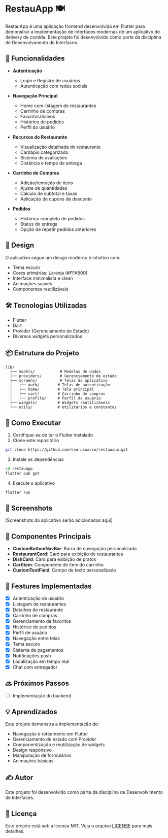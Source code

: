 # RestauApp 🍽️

RestauApp é uma aplicação frontend desenvolvida em Flutter para demonstrar a implementação de interfaces modernas de um aplicativo de delivery de comida. Este projeto foi desenvolvido como parte da disciplina de Desenvolvimento de Interfaces.

## 📱 Funcionalidades

- **Autenticação**
  - Login e Registro de usuários
  - Autenticação com redes sociais

- **Navegação Principal**
  - Home com listagem de restaurantes
  - Carrinho de compras
  - Favoritos/Salvos
  - Histórico de pedidos
  - Perfil do usuário

- **Recursos do Restaurante**
  - Visualização detalhada do restaurante
  - Cardápio categorizado
  - Sistema de avaliações
  - Distância e tempo de entrega

- **Carrinho de Compras**
  - Adição/remoção de itens
  - Ajuste de quantidades
  - Cálculo de subtotal e taxas
  - Aplicação de cupons de desconto

- **Pedidos**
  - Histórico completo de pedidos
  - Status de entrega
  - Opção de repetir pedidos anteriores

## 🎨 Design

O aplicativo segue um design moderno e intuitivo com:
- Tema escuro
- Cores primárias: Laranja (#FFA500)
- Interface minimalista e clean
- Animações suaves
- Componentes reutilizáveis

## 🛠️ Tecnologias Utilizadas

- Flutter
- Dart
- Provider (Gerenciamento de Estado)
- Diversos widgets personalizados

## 📦 Estrutura do Projeto

```
lib/
  ├── models/           # Modelos de dados
  ├── providers/        # Gerenciamento de estado
  ├── screens/          # Telas do aplicativo
  │   ├── auth/        # Telas de autenticação
  │   ├── home/        # Tela principal
  │   ├── cart/        # Carrinho de compras
  │   └── profile/     # Perfil do usuário
  ├── widgets/         # Widgets reutilizáveis
  └── utils/           # Utilitários e constantes
```

## 🚀 Como Executar

1. Certifique-se de ter o Flutter instalado
2. Clone este repositório
```bash
git clone https://github.com/seu-usuario/restauapp.git
```
3. Instale as dependências
```bash
cd restauapp
flutter pub get
```
4. Execute o aplicativo
```bash
flutter run
```

## 📱 Screenshots

[Screenshots do aplicativo serão adicionados aqui]

## 🧩 Componentes Principais

- **CustomBottomNavBar**: Barra de navegação personalizada
- **RestaurantCard**: Card para exibição de restaurantes
- **DishCard**: Card para exibição de pratos
- **CartItem**: Componente de item do carrinho
- **CustomTextField**: Campo de texto personalizado

## 🎯 Features Implementadas

- [x] Autenticação de usuário
- [x] Listagem de restaurantes
- [x] Detalhes do restaurante
- [x] Carrinho de compras
- [x] Gerenciamento de favoritos
- [x] Histórico de pedidos
- [x] Perfil de usuário
- [x] Navegação entre telas
- [x] Tema escuro
- [X] Sistema de pagamentos
- [X] Notificações push
- [X] Localização em tempo real
- [X] Chat com entregador
## 🔜 Próximos Passos

- [ ] Implementação do backend

## 💡 Aprendizados

Este projeto demonstra a implementação de:
- Navegação e roteamento em Flutter
- Gerenciamento de estado com Provider
- Componentização e reutilização de widgets
- Design responsivo
- Manipulação de formulários
- Animações básicas

## ✍️ Autor

Este projeto foi desenvolvido como parte da disciplina de Desenvolvimento de Interfaces.

## 📝 Licença

Este projeto está sob a licença MIT. Veja o arquivo [LICENSE](LICENSE) para mais detalhes.
